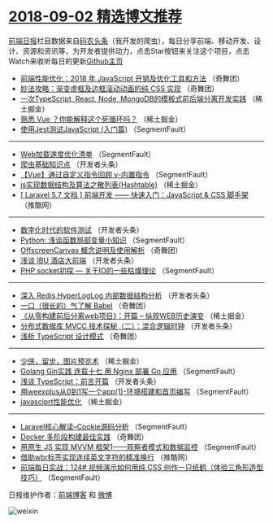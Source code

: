 # [2018-09-02 精选博文推荐](http://hao.caibaojian.com/date/2018/09/02)

[前端日报](http://caibaojian.com/c/news)栏目数据来自[码农头条](http://hao.caibaojian.com/)（我开发的爬虫），每日分享前端、移动开发、设计、资源和资讯等，为开发者提供动力，点击Star按钮来关注这个项目，点击Watch来收听每日的更新[Github主页](https://github.com/kujian/frontendDaily)
* [前端性能优化：2018 年 JavaScript 开销及优化工具和方法](http://hao.caibaojian.com/85028.html) （奇舞团）
* [妙法攻略：渐变虚框及边框滚动动画的纯 CSS 实现](http://hao.caibaojian.com/85029.html) （奇舞团）
* [一次TypeScript, React, Node, MongoDB的模板式前后端分离开发实践](http://hao.caibaojian.com/84979.html) （稀土掘金）
* [熟悉 Vue ？你能解释这个死循环吗？](http://hao.caibaojian.com/84980.html) （稀土掘金）
* [使用Jest测试JavaScript (入门篇)](http://hao.caibaojian.com/84971.html) （SegmentFault）

***
* [Web加载速度优化清单](http://hao.caibaojian.com/84972.html) （SegmentFault）
* [爬虫基础知识点](http://hao.caibaojian.com/85003.html) （开发者头条）
* [【Vue】通过自定义指令回顾 v-内置指令](http://hao.caibaojian.com/84974.html) （SegmentFault）
* [js实现数据结构及算法之散列表(Hashtable)](http://hao.caibaojian.com/84984.html) （稀土掘金）
* [[ Laravel 5.7 文档 ] 前端开发 —— 快速入门：JavaScript &amp; CSS 脚手架](http://hao.caibaojian.com/85019.html) （推酷网）

***
* [数字化时代的软件测试](http://hao.caibaojian.com/84998.html) （开发者头条）
* [Python: 浅谈函数局部变量小知识](http://hao.caibaojian.com/84969.html) （SegmentFault）
* [OffscreenCanvas 概念说明及使用解析](http://hao.caibaojian.com/85024.html) （奇舞团）
* [浅谈 IBU 酒店大前端](http://hao.caibaojian.com/84999.html) （开发者头条）
* [PHP socket初探 &#8212; 关于IO的一些枯燥理论](http://hao.caibaojian.com/84970.html) （SegmentFault）

***
* [深入 Redis HyperLogLog 内部数据结构分析](http://hao.caibaojian.com/85000.html) （开发者头条）
* [一口（很长的）气了解 Babel](http://hao.caibaojian.com/85026.html) （奇舞团）
* [《从零构建前后分离web项目》：开篇 &#8211; 纵观WEB历史演变](http://hao.caibaojian.com/84981.html) （稀土掘金）
* [分布式数据库 MVCC 技术探秘（二）：混合逻辑时钟](http://hao.caibaojian.com/85001.html) （开发者头条）
* [浅析 TypeScript 设计模式](http://hao.caibaojian.com/85027.html) （奇舞团）

***
* [少侠，留步，图片预览术](http://hao.caibaojian.com/84982.html) （稀土掘金）
* [Golang Gin实践 连载十七 用 Nginx 部署 Go 应用](http://hao.caibaojian.com/84965.html) （SegmentFault）
* [浅谈 TypeScript：前言开篇](http://hao.caibaojian.com/85002.html) （开发者头条）
* [用weexplus从0到1写一个app(1)-环境搭建和首页编写](http://hao.caibaojian.com/84973.html) （SegmentFault）
* [javasciprt性能优化](http://hao.caibaojian.com/84983.html) （稀土掘金）

***
* [Laravel核心解读&#8211;Cookie源码分析](http://hao.caibaojian.com/84963.html) （SegmentFault）
* [Docker 多阶段构建最佳实践](http://hao.caibaojian.com/85030.html) （奇舞团）
* [用原生 JS 实现 MVVM 框架1——观察者模式和数据监控](http://hao.caibaojian.com/84964.html) （SegmentFault）
* [借助wbr标签实现连续英文字符的精准换行](http://hao.caibaojian.com/85017.html) （推酷网）
* [前端每日实战：124# 视频演示如何用纯 CSS 创作一只纸鹤（体验三角形造型技巧）](http://hao.caibaojian.com/84975.html) （SegmentFault）

日报维护作者：[前端博客](http://caibaojian.com/) 和 [微博](http://caibaojian.com/go/weibo)

![weixin](https://user-images.githubusercontent.com/3055447/38468989-651132ac-3b80-11e8-8e6b-15122322a9d7.png)